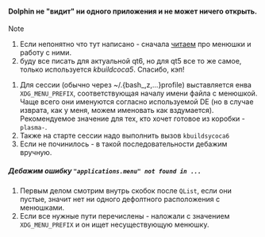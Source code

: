 #### Dolphin не "видит" ни одного приложения и не может ничего открыть.

> [!NOTE]
> 1. Если непонятно что тут написано - сначала [читаем](../xdg/application-menus.md) про менюшки и работу с ними.
> 2. буду все писать для актуальной qt6, но для qt5 все то же самое, только используется _kbuildcoca5_. Спасибо, кэп!

1. Для сессии (обычно через ~/.{bash_,z,...}profile) выставляется енва `XDG_MENU_PREFIX`, соответствующая началу имени файла с менюшкой. Чаще всего они именуются согласно используемой DE (но в случае изврата, как у меня, можем именовать как вздумается). Рекомендуемое значение для тех, кто хочет готовое из коробки - `plasma-`.
2. Также на старте сессии надо выполнить вызов `kbuildsycoca6`
3. Если не починилось - в такой последовательности дебажим вручную.

##### Дебажим ошибку `"applications.menu" not found in ...`

1. Первым делом смотрим внутрь скобок после `QList`, если они пустые, значит нет ни одного дефолтного расположения с менюшками.
2. Если все нужные пути перечислены - наложали с значением `XDG_MENU_PREFIX` и он ищет несуществующую менюшку.

